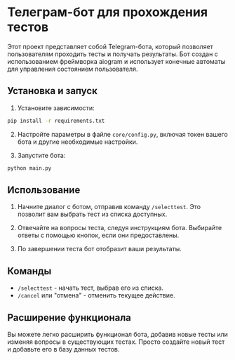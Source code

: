 # Телеграм-бот для прохождения тестов

Этот проект представляет собой Telegram-бота, который позволяет пользователям проходить тесты и получать результаты. Бот создан с использованием фреймворка aiogram и использует конечные автоматы для управления состоянием пользователя.

## Установка и запуск

1. Установите зависимости:

```bash
pip install -r requirements.txt
```

2. Настройте параметры в файле `core/config.py`, включая токен вашего бота и другие необходимые настройки.

3. Запустите бота:

```bash
python main.py
```

## Использование

1. Начните диалог с ботом, отправив команду `/selecttest`. Это позволит вам выбрать тест из списка доступных.

2. Отвечайте на вопросы теста, следуя инструкциям бота. Выбирайте ответы с помощью кнопок, если они предоставлены.

3. По завершении теста бот отобразит ваши результаты.

## Команды

- `/selecttest` - начать тест, выбрав его из списка.
- `/cancel` или "отмена" - отменить текущее действие.

## Расширение функционала

Вы можете легко расширить функционал бота, добавив новые тесты или изменяя вопросы в существующих тестах. Просто создайте новый тест и добавьте его в базу данных тестов.